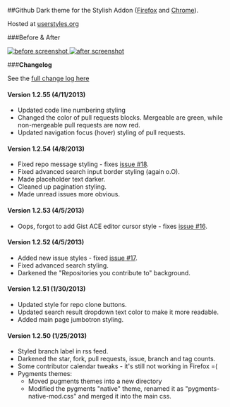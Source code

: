 ##Github Dark theme for the Stylish Addon ([Firefox](https://addons.mozilla.org/en-US/firefox/addon/2108/) and [Chrome](https://chrome.google.com/extensions/detail/fjnbnpbmkenffdnngjfgmeleoegfcffe)).

Hosted at [userstyles.org](http://userstyles.org/styles/37035)

###Before & After

 [ ![before screenshot](http://mottie.github.com/Github-Dark/images/before_th.jpg) ](http://mottie.github.com/Github-Dark/images/before.jpg)
 [ ![after screenshot](http://mottie.github.com/Github-Dark/images/after_th.jpg) ](http://mottie.github.com/Github-Dark/images/after.jpg)

###**Changelog**

See the [full change log here](https://github.com/Mottie/Github-Dark/wiki)

#### Version 1.2.55 (4/11/2013)

* Updated code line numbering styling
* Changed the color of pull requests blocks. Mergeable are green, while non-mergeable pull requests are now red.
* Updated navigation focus (hover) styling of pull requests.

#### Version 1.2.54 (4/8/2013)

* Fixed repo message styling - fixes [issue #18](https://github.com/Mottie/Github-Dark/issues/18).
* Fixed advanced search input border styling (again o.O).
* Made placeholder text darker.
* Cleaned up pagination styling.
* Made unread issues more obvious.

#### Version 1.2.53 (4/5/2013)

* Oops, forgot to add Gist ACE editor cursor style - fixes [issue #16](https://github.com/Mottie/Github-Dark/issues/16).

#### Version 1.2.52 (4/5/2013)

* Added new issue styles - fixed [issue #17](https://github.com/Mottie/Github-Dark/issues/17).
* Fixed advanced search styling.
* Darkened the "Repositories you contribute to" background.

#### Version 1.2.51 (1/30/2013)

* Updated style for repo clone buttons.
* Updated search result dropdown text color to make it more readable.
* Added main page jumbotron styling.

#### Version 1.2.50 (1/25/2013)

* Styled branch label in rss feed.
* Darkened the star, fork, pull requests, issue, branch and tag counts.
* Some contributor calendar tweaks - it's still not working in Firefox =(
* Pygments themes:
  * Moved pugments themes into a new directory
  * Modified the pygments "native" theme, renamed it as "pygments-native-mod.css" and merged it into the main css. 
